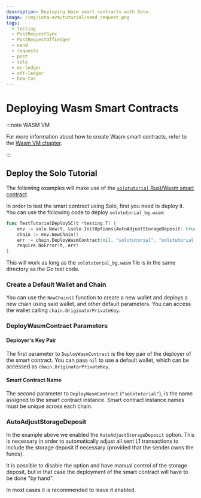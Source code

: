 ```yaml
---
description: Deploying Wasm smart contracts with Solo.
image: /img/iota-evm/tutorial/send_request.png
tags:
  - testing
  - PostRequestSync
  - PostRequestOffLedger
  - send
  - requests
  - post
  - solo
  - on-ledger
  - off-ledger
  - how-tos
---
```


# Deploying Wasm Smart Contracts

:::note WASM VM

For more information about how to create Wasm smart contracts, refer to the [Wasm VM chapter](../../getting-started/languages-and-vms.mdx#wasm-vm-for-isc).

:::

## Deploy the Solo Tutorial

The following examples will make use of the
[`solotutorial` Rust/Wasm smart contract](https://github.com/iotaledger/wasp/tree/develop/documentation/tutorial-examples).

In order to test the smart contract using Solo, first you need to deploy it. You can use the following code to
deploy `solotutorial_bg.wasm`:

```go
func TestTutorialDeploySC(t *testing.T) {
	env := solo.New(t, &solo.InitOptions{AutoAdjustStorageDeposit: true})
	chain := env.NewChain()
	err := chain.DeployWasmContract(nil, "solotutorial", "solotutorial_bg.wasm")
	require.NoError(t, err)
}
```

This will work as long as the `solotutorial_bg.wasm` file is in the same directory as the Go test code.

### Create a Default Wallet and Chain

You can use the `NewChain()` function to create a new wallet and deploys a new chain using said wallet, and other
default parameters. You can access the wallet calling `chain.OriginatorPrivateKey`.

### DeployWasmContract Parameters

#### Deployer's Key Pair

The first parameter to `DeployWasmContract` is the key pair of the deployer of the smart contract. You can pass `nil`
to use a default wallet, which can be accessed as `chain.OriginatorPrivateKey`.

#### Smart Contract Name

The second parameter to `DeployWasmContract` (`"solotutorial"`), is the name assigned to the smart contract instance.
Smart contract instance names must be unique across each chain.

### AutoAdjustStorageDeposit

In the example above we enabled the `AutoAdjustStorageDeposit` option.
This is necessary in order to automatically adjust all sent L1 transactions to include the storage deposit if
necessary (provided that the sender owns the funds).

It is possible to disable the option and have manual control of the storage deposit, but in that case the deployment
of the smart contract will have to be done "by hand".

In most cases it is recommended to leave it enabled.
